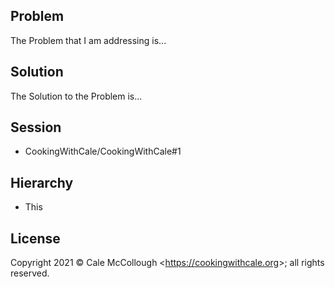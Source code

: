 ## Problem

The Problem that I am addressing is...

## Solution

The Solution to the Problem is...

## Session

* CookingWithCale/CookingWithCale#1

## Hierarchy

* This

## License

Copyright 2021 © Cale McCollough <<https://cookingwithcale.org>>; all rights reserved.

